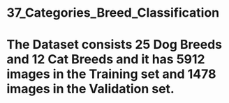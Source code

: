 # 37_Categories_Breed_Classification
# The Dataset consists 25 Dog Breeds and 12 Cat Breeds and it has 5912 images in the Training set and 1478 images in the Validation set.
